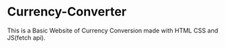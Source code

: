 # Currency-Converter
This is a Basic Website of Currency Conversion made with HTML CSS and JS(fetch api).
